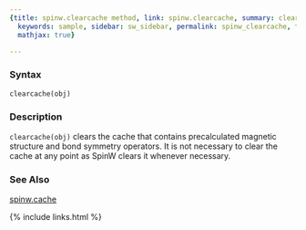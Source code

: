 ```yaml
---
{title: spinw.clearcache method, link: spinw.clearcache, summary: clears the cache,
  keywords: sample, sidebar: sw_sidebar, permalink: spinw_clearcache, folder: spinw,
  mathjax: true}

---
```

 
### Syntax
 
`clearcache(obj)`
 
### Description
 
`clearcache(obj)` clears the cache that contains
precalculated magnetic structure and bond symmetry operators.
It is not necessary to clear the cache at any point as SpinW
clears it whenever necessary. 
 
### See Also
 
[spinw.cache](spinw_cache)
 

{% include links.html %}
